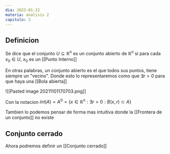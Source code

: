 ```yaml
---
dia: 2023-01-22
materia: analisis 2
capitulo: 2
---
```

## Definicion
Se dice que el conjunto $U \subseteq \mathbb{R}^n$ es un conjunto abierto de $\mathbb{R}^n$ si para cada $x_0 \in U$, $x_0$ es un [[Punto Interno]]

En otras palabras, un conjunto abierto es el que todos sus puntos, tiene siempre un "vecino". Donde esto lo representaremos como que $\exists r > 0$ para que haya una [[Bola abierta]]

![[Pasted image 20211101170703.png]]

Con la notacion $int(A)=A^0=\{x \in \mathbb{R}^n : \exists r > 0 : B(x, r) \subset A\}$

Tambien lo podemos pensar de forma mas intuitiva donde la [[Frontera de un conjunto]] no existe

## Conjunto cerrado
Ahora podremos definir un [[Conjunto cerrado]]